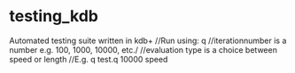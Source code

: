 # testing_kdb
Automated testing suite written in kdb+
//Run using: q <scriptname> <iterationnumber> <evaluation type>
//iterationnumber is a number e.g. 100, 1000, 10000, etc./
//evaluation type is a choice between speed or length
//E.g. q test.q 10000 speed
